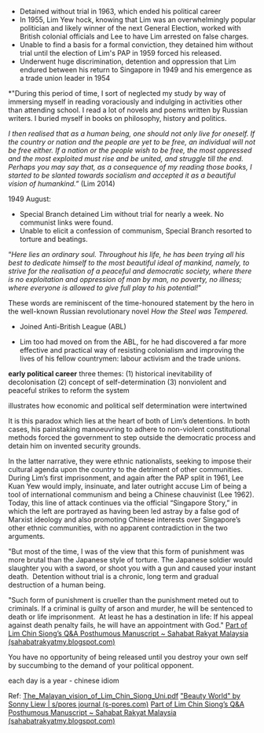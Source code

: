- Detained without trial in 1963, which ended his political career
- In 1955, Lim Yew hock, knowing that Lim was an overwhelmingly popular politician and likely winner of the next General Election, worked with British colonial officials and Lee to have Lim arrested on false charges.
- Unable to find a basis for a formal conviction, they detained him without trial until the election of Lim's PAP in 1959 forced his released.
- Underwent huge discrimination, detention and oppression that Lim endured between his return to Singapore in 1949 and his emergence as a trade union leader in 1954

*"During this period of time, I sort of neglected my study by way of immersing myself in reading voraciously and indulging in activities other than attending school. I read a lot of novels and poems written by Russian writers. I buried myself in books on philosophy, history and politics.  
  
*I then realised that as a human being, one should not only live for oneself. If the country or nation and the people are yet to be free, an individual will not be free either. If a nation or the people wish to be free, the most oppressed and the most exploited must rise and be united, and struggle till the end. Perhaps you may say that, as a consequence of my reading those books, I started to be slanted towards socialism and accepted it as a beautiful vision of humankind.”*
(Lim 2014)


1949 August:
- Special Branch detained Lim without trial for nearly a week. No communist links were found. 
- Unable to elicit a confession of communism, Special Branch resorted to torture and beatings.

“_Here lies an ordinary soul. Throughout his life, he has been trying all his best to dedicate himself to the most beautiful ideal of mankind, namely, to strive for the realisation of a peaceful and democratic society, where there is no exploitation and oppression of man by man, no poverty, no illness; where everyone is allowed to give full play to his potential!_”  
  
These words are reminiscent of the time-honoured statement by the hero in the well-known Russian revolutionary novel _How the Steel was Tempered._

- Joined Anti-British League (ABL)

- Lim too had moved on from the ABL, for he had discovered a far more effective and practical way of resisting colonialism and improving the lives of his fellow countrymen: labour activism and the trade unions. 

**early political career**
three themes:
(1) historical inevitability of decolonisation
(2) concept of self-determination
(3) nonviolent and peaceful strikes to reform the system


illustrates how economic and political self determination were intertwined

It is this paradox which lies at the heart of both of Lim’s detentions. In both cases, his painstaking manoeuvring to adhere to non-violent constitutional methods forced the government to step outside the democratic process and detain him on invented security grounds.


In the latter narrative, they were ethnic nationalists, seeking to impose their cultural agenda upon the country to the detriment of other communities. During Lim’s first imprisonment, and again after the PAP split in 1961, Lee Kuan Yew would imply, insinuate, and later outright accuse Lim of being a tool of international communism and being a Chinese chauvinist (Lee 1962). Today, this line of attack continues via the official “Singapore Story,” in which the left are portrayed as having been led astray by a false god of Marxist ideology and also promoting Chinese interests over Singapore’s other ethnic communities, with no apparent contradiction in the two arguments.


"But most of the time, I was of the view that this form of punishment was more brutal than the Japanese style of torture. The Japanese soldier would slaughter you with a sword, or shoot you with a gun and caused your instant death.  Detention without trial is a chronic, long term and gradual destruction of a human being.  
  
"Such form of punishment is crueller than the punishment meted out to criminals. If a criminal is guilty of arson and murder, he will be sentenced to death or life imprisonment.  At least he has a destination in life: If his appeal against death penalty fails, he will have an appointment with God." [Part of Lim Chin Siong’s Q&A Posthumous Manuscript ~ Sahabat Rakyat Malaysia (sahabatrakyatmy.blogspot.com)](https://sahabatrakyatmy.blogspot.com/2016/02/part-of-lim-chin-siongs-q-posthumous.html)

You have no opportunity of being released until you destroy your own self by succumbing to the demand of your political opponent.

each day is a year - chinese idiom 

Ref:
[The_Malayan_vision_of_Lim_Chin_Siong_Uni.pdf](file:///C:/Users/nicco/Downloads/The_Malayan_vision_of_Lim_Chin_Siong_Uni.pdf)
["Beauty World" by Sonny Liew | s/pores journal (s-pores.com)](https://s-pores.com/2018/09/beauty-world-by-sonny-liew/) 
[Part of Lim Chin Siong’s Q&A Posthumous Manuscript ~ Sahabat Rakyat Malaysia (sahabatrakyatmy.blogspot.com)](https://sahabatrakyatmy.blogspot.com/2016/02/part-of-lim-chin-siongs-q-posthumous.html)
